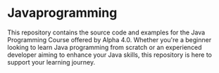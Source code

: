 # Javaprogramming
 This repository contains the source code and examples for the Java Programming Course offered by Alpha 4.0. Whether you're a beginner looking to learn Java programming from scratch or an experienced developer aiming to enhance your Java skills, this repository is here to support your learning journey.
